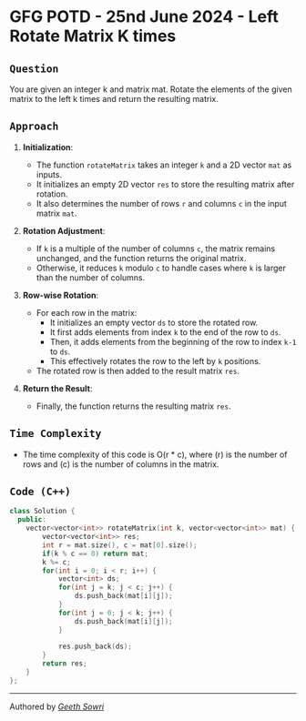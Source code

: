 # GFG POTD - 25nd June 2024 - Left Rotate Matrix K times

## `Question`
You are given an integer k and matrix mat. Rotate the elements of the given matrix to the left k times and return the resulting matrix.
## `Approach`
1. **Initialization**:
    - The function `rotateMatrix` takes an integer `k` and a 2D vector `mat` as inputs.
    - It initializes an empty 2D vector `res` to store the resulting matrix after rotation.
    - It also determines the number of rows `r` and columns `c` in the input matrix `mat`.

2. **Rotation Adjustment**:
    - If `k` is a multiple of the number of columns `c`, the matrix remains unchanged, and the function returns the original matrix.
    - Otherwise, it reduces `k` modulo `c` to handle cases where `k` is larger than the number of columns.

3. **Row-wise Rotation**:
    - For each row in the matrix:
        - It initializes an empty vector `ds` to store the rotated row.
        - It first adds elements from index `k` to the end of the row to `ds`.
        - Then, it adds elements from the beginning of the row to index `k-1` to `ds`.
        - This effectively rotates the row to the left by `k` positions.
    - The rotated row is then added to the result matrix `res`.

4. **Return the Result**:
    - Finally, the function returns the resulting matrix `res`.
## `Time Complexity`
- The time complexity of this code is O(r * c), where \(r\) is the number of rows and \(c\) is the number of columns in the matrix.
## `Code (C++)`
```c++ 
class Solution {
  public:
    vector<vector<int>> rotateMatrix(int k, vector<vector<int>> mat) {
        vector<vector<int>> res;
        int r = mat.size(), c = mat[0].size();
        if(k % c == 0) return mat;
        k %= c;
        for(int i = 0; i < r; i++) {
            vector<int> ds;
            for(int j = k; j < c; j++) {
                ds.push_back(mat[i][j]);
            }
            for(int j = 0; j < k; j++) {
                ds.push_back(mat[i][j]);
            }
            
            res.push_back(ds);
        }
        return res;
    }
};
```
---
Authored by <a target="blank" href="https://github.com/geethsowri">_Geeth Sowri_</a>

